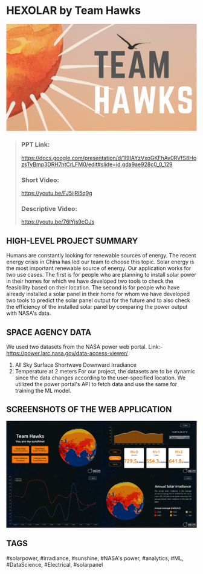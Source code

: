 # HEXOLAR by Team Hawks

<img src="Assets/team_hawks.png" alt="" />

> ### PPT Link: 
> https://docs.google.com/presentation/d/1I9IAYzVxoGKFhAv0RVfS8HozsTyBmp3DRH7ntCrLFM0/edit#slide=id.gda9ae928c0_0_129
> ### Short Video: 
> https://youtu.be/FJ5ijRl5q9g
> ### Descriptive Video: 
> https://youtu.be/76lYjs9cOJs

## HIGH-LEVEL PROJECT SUMMARY
Humans are constantly looking for renewable sources of energy. The recent energy crisis in China has led our team to choose this topic. Solar energy is the most important renewable source of energy. Our application works for two use cases. The first is for people who are planning to install solar power in their homes for which we have developed two tools to check the feasibility based on their location. The second is for people who have already installed a solar panel in their home for whom we have developed two tools to predict the solar panel output for the future and to also check the efficiency of the installed solar panel by comparing the power output with NASA's data.


## SPACE AGENCY DATA
We used two datasets from the NASA power web portal.
Link:- https://power.larc.nasa.gov/data-access-viewer/
1) All Sky Surface Shortwave Downward Irradiance
2) Temperature at 2 meters
For our project, the datasets are to be dynamic since the data changes according to the user-specified location. We utilized the power portal's API to fetch data and use the same for training the ML model.

## SCREENSHOTS OF THE WEB APPLICATION
<div style="display: flex; width: 50%">
  <img src="Assets/home.png" alt="" />
  <img src="Assets/predictor.png" alt="" />
</div>
<div style="display: flex; width: 50%">
  <img src="Assets/compare.png" alt="" />
  <img src="Assets/visualizer.png" alt="" />
</div>

## TAGS
#solarpower, #irradiance, #sunshine, #NASA's power, #analytics, #ML, #DataScience, #Electrical, #solarpanel
